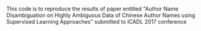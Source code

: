 This code is to reproduce the results of paper entitled "Author Name Disambiguation on Highly Ambiguous Data of Chinese Author Names using Supervised Learning Approaches" submitted to ICADL 2017 conference
